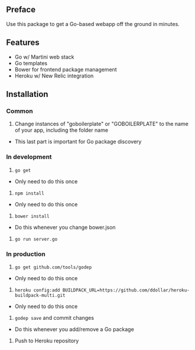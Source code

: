 ## Preface

Use this package to get a Go-based webapp off the ground in minutes.

## Features

* Go w/ Martini web stack
* Go templates
* Bower for frontend package management
* Heroku w/ New Relic integration

## Installation

### Common
1. Change instances of "goboilerplate" or "GOBOILERPLATE" to the name of your app, including the folder name
  * This last part is important for Go package discovery

### In development
1. `go get`
  * Only need to do this once
1. `npm install`
  * Only need to do this once
1. `bower install`
  * Do this whenever you change bower.json
1. `go run server.go`

### In production
1. `go get github.com/tools/godep`
  * Only need to do this once
1. `heroku config:add BUILDPACK_URL=https://github.com/ddollar/heroku-buildpack-multi.git`
  * Only need to do this once
1. `godep save` and commit changes
  * Do this whenever you add/remove a Go package
1. Push to Heroku repository
